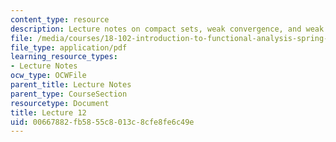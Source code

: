 ```yaml
---
content_type: resource
description: Lecture notes on compact sets, weak convergence, and weak compactness.
file: /media/courses/18-102-introduction-to-functional-analysis-spring-2009/00667882fb5855c8013c8cfe8fe6c49e_MIT18_102s09_lec12.pdf
file_type: application/pdf
learning_resource_types:
- Lecture Notes
ocw_type: OCWFile
parent_title: Lecture Notes
parent_type: CourseSection
resourcetype: Document
title: Lecture 12
uid: 00667882-fb58-55c8-013c-8cfe8fe6c49e
---
```

